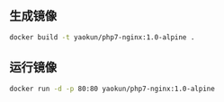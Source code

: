 ## 生成镜像
```bash
docker build -t yaokun/php7-nginx:1.0-alpine .
```




## 运行镜像
```bash
docker run -d -p 80:80 yaokun/php7-nginx:1.0-alpine
```

